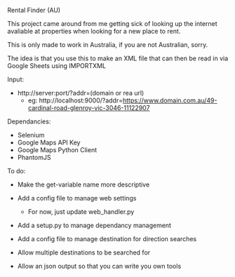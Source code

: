 Rental Finder (AU)

This project came around from me getting sick of looking up the internet avaliable at properties when looking for a new place to rent.

This is only made to work in Australia, if you are not Australian, sorry.

The idea is that you use this to make an XML file that can then be read in via Google Sheets using IMPORTXML

Input:
- http://server:port/?addr=(domain or rea url)
  - eg: http://localhost:9000/?addr=https://www.domain.com.au/49-cardinal-road-glenroy-vic-3046-11122907

Dependancies:
 - Selenium
 - Google Maps API Key
 - Google Maps Python Client
 - PhantomJS


To do:
  - Make the get-variable name more descriptive
  - Add a config file to manage web settings
     - For now, just update web_handler.py

  - Add a setup.py to manage dependancy management

  - Add a config file to manage destination for direction searches
  - Allow multiple destinations to be searched for
  - Allow an json output so that you can write you own tools